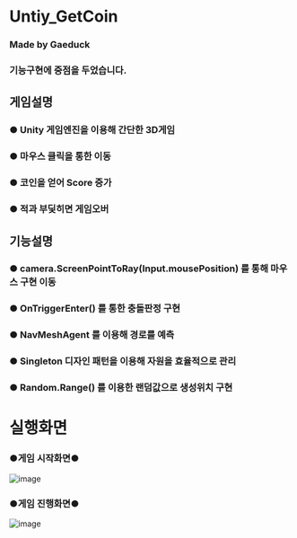 # Untiy_GetCoin
### Made by Gaeduck
### 기능구현에 중점을 두었습니다.
## 게임설명 
### ● Unity 게임엔진을 이용해 간단한 3D게임
### ● 마우스 클릭을 통한 이동
### ● 코인을 얻어 Score 증가
### ● 적과 부딫히면 게임오버

## 기능설명
### ● camera.ScreenPointToRay(Input.mousePosition) 를 통해 마우스 구현 이동
### ● OnTriggerEnter() 를 통한 충돌판정 구현
### ● NavMeshAgent 를 이용해 경로를 예측
### ● Singleton 디자인 패턴을 이용해 자원을 효율적으로 관리
### ● Random.Range() 를 이용한 랜덤값으로 생성위치 구현

# 실행화면
### ●게임 시작화면●

![image](https://user-images.githubusercontent.com/82009667/142580411-d62c37a1-d2b4-4213-857b-08d698d32c68.png)

### ●게임 진행화면●

![image](https://user-images.githubusercontent.com/82009667/142580495-4ebb876a-7062-4b5c-b6ba-d3717a18d2c0.png)
